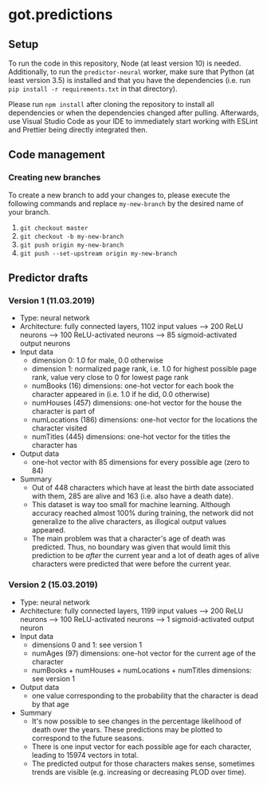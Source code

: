 # got.predictions

## Setup

To run the code in this repository, Node (at least version 10) is needed. Additionally, to run the `predictor-neural` worker, make sure that Python (at least version 3.5) is installed and that you have the dependencies (i.e. run `pip install -r requirements.txt` in that directory).

Please run `npm install` after cloning the repository to install all dependencies or when the dependencies changed after pulling. Afterwards, use Visual Studio Code as your IDE to immediately start working with ESLint and Prettier being directly integrated then.

## Code management

### Creating new branches

To create a new branch to add your changes to, please execute the following commands and replace `my-new-branch` by the desired name of your branch.

1. `git checkout master`
2. `git checkout -b my-new-branch`
3. `git push origin my-new-branch`
4. `git push --set-upstream origin my-new-branch`

## Predictor drafts

### Version 1 (11.03.2019)

- Type: neural network
- Architecture: fully connected layers, 1102 input values --> 200 ReLU neurons --> 100 ReLU-activated neurons --> 85 sigmoid-activated output neurons
- Input data
  - dimension 0: 1.0 for male, 0.0 otherwise
  - dimension 1: normalized page rank, i.e. 1.0 for highest possible page rank, value very close to 0 for lowest page rank
  - numBooks (16) dimensions: one-hot vector for each book the character appeared in (i.e. 1.0 if he did, 0.0 otherwise)
  - numHouses (457) dimensions: one-hot vector for the house the character is part of
  - numLocations (186) dimensions: one-hot vector for the locations the character visited
  - numTitles (445) dimensions: one-hot vector for the titles the character has
- Output data
  - one-hot vector with 85 dimensions for every possible age (zero to 84)
- Summary
  - Out of 448 characters which have at least the birth date associated with them, 285 are alive and 163 (i.e. also have a death date).
  - This dataset is way too small for machine learning. Although accuracy reached almost 100% during training, the network did not generalize to the alive characters, as illogical output values appeared.
  - The main problem was that a character's age of death was predicted. Thus, no boundary was given that would limit this prediction to be _after_ the current year and a lot of death ages of alive characters were predicted that were before the current year.

### Version 2 (15.03.2019)

- Type: neural network
- Architecture: fully connected layers, 1199 input values --> 200 ReLU neurons --> 100 ReLU-activated neurons --> 1 sigmoid-activated output neuron
- Input data
  - dimensions 0 and 1: see version 1
  - numAges (97) dimensions: one-hot vector for the current age of the character
  - numBooks + numHouses + numLocations + numTitles dimensions: see version 1
- Output data
  - one value corresponding to the probability that the character is dead by that age
- Summary
  - It's now possible to see changes in the percentage likelihood of death over the years. These predictions may be plotted to correspond to the future seasons.
  - There is one input vector for each possible age for each character, leading to 15974 vectors in total.
  - The predicted output for those characters makes sense, sometimes trends are visible (e.g. increasing or decreasing PLOD over time).
